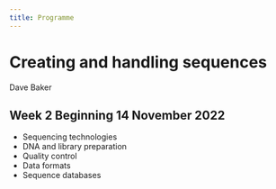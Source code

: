 ```yaml
---
title: Programme
---
```


# Creating and handling sequences

Dave Baker

## Week 2 Beginning 14 November 2022

* Sequencing technologies
* DNA and library preparation
* Quality control
* Data formats
* Sequence databases
